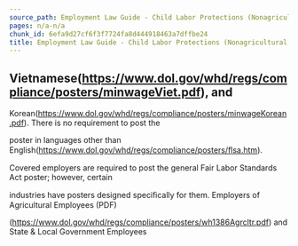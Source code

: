 ```yaml
---
source_path: Employment Law Guide - Child Labor Protections (Nonagricultural Work).md
pages: n/a-n/a
chunk_id: 6efa9d27cf6f3f7724fa8d444918463a7dffbe24
title: Employment Law Guide - Child Labor Protections (Nonagricultural Work)
---
```

## Vietnamese(https://www.dol.gov/whd/regs/compliance/posters/minwageViet.pdf), and

Korean(https://www.dol.gov/whd/regs/compliance/posters/minwageKorean.pdf). There is no requirement to post the

poster in languages other than English(https://www.dol.gov/whd/regs/compliance/posters/ﬂsa.htm).

Covered employers are required to post the general Fair Labor Standards Act poster; however, certain

industries have posters designed speciﬁcally for them. Employers of Agricultural Employees (PDF)

(https://www.dol.gov/whd/regs/compliance/posters/wh1386Agrcltr.pdf) and State & Local Government Employees
